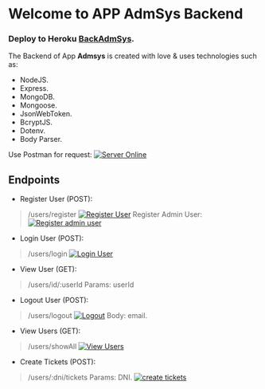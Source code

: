 # Welcome to APP AdmSys Backend
### Deploy to Heroku [BackAdmSys](https://backadmsys.herokuapp.com/).

 The Backend of  App **Admsys** is created with love & uses technologies such as:
 - NodeJS.
 - Express.
 - MongoDB.
 - Mongoose.
 - JsonWebToken.
 - BcryptJS.
 - Dotenv.
 - Body Parser.

Use Postman for request:
[![Server Online](https://i.gyazo.com/84c37f2876870349993b53947c85686f.gif)](https://gyazo.com/84c37f2876870349993b53947c85686f)

## Endpoints

- Register User (POST):
>/users/register
>[![Register User](https://i.gyazo.com/852fa82abcec3273bd3e1ea0051ae32e.gif)](https://gyazo.com/852fa82abcec3273bd3e1ea0051ae32e)
>Register Admin User:
>[![Register admin user](https://i.gyazo.com/8421f0fc43b16a368d5689ed211cad43.gif)](https://gyazo.com/8421f0fc43b16a368d5689ed211cad43)
- Login User (POST):
>/users/login
>[![Login User](https://i.gyazo.com/8ab9d2c347e91a1fe7e1cb2aa294495d.gif)](https://gyazo.com/8ab9d2c347e91a1fe7e1cb2aa294495d)

- View User (GET):
> /users/id/:userId
> Params: userId
- Logout User (POST):
> /users/logout
> [![Logout](https://i.gyazo.com/8ea04bf1fb9133752517cb1562342d19.gif)](https://gyazo.com/8ea04bf1fb9133752517cb1562342d19)
> Body: email.
> 
- View Users (GET):
> /users/showAll
> [![View Users](https://i.gyazo.com/124028caa17701978fb447513c5c8254.gif)](https://gyazo.com/124028caa17701978fb447513c5c8254)

- Create Tickets (POST):
> /users/:dni/tickets
> Params: DNI.
> [![create tickets](https://i.gyazo.com/c40d141f27b1fbe04ef54a906498b6b7.gif)](https://gyazo.com/c40d141f27b1fbe04ef54a906498b6b7)